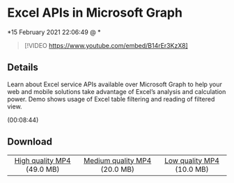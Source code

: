 # Excel APIs in Microsoft Graph

*15 February 2021 22:06:49 @ *

> [!VIDEO https://www.youtube.com/embed/B14rEr3KzX8]

## Details

<p>Learn about Excel service APIs available over Microsoft Graph to help your web and mobile solutions take advantage of Excel’s analysis and calculation power. Demo shows usage of Excel table filtering and reading of filtered view.&nbsp;</p> (00:08:44)

## Download

||||
|:--:|:----:|:-:|
|[High quality MP4](https://sec.ch9.ms/ch9/32fe/fd5843bf-cf78-4423-9a5a-12b51a0532fe/THR5008_high.mp4) (49.0 MB)|[Medium quality MP4](https://sec.ch9.ms/ch9/32fe/fd5843bf-cf78-4423-9a5a-12b51a0532fe/THR5008_mid.mp4) (20.0 MB)|[Low quality MP4](https://sec.ch9.ms/ch9/32fe/fd5843bf-cf78-4423-9a5a-12b51a0532fe/THR5008.mp4) (10.0 MB)|